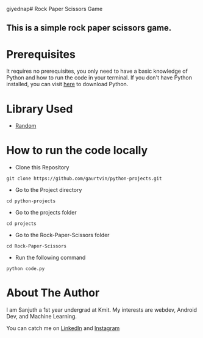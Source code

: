 giyednap# Rock Paper Scissors Game

## This is a simple rock paper scissors game.

# Prerequisites

It requires no prerequisites, you only need to have a basic knowledge of Python and how to run the code in your terminal. If you don't have Python installed, you can visit [here](https://www.python.org/downloads/) to download Python.

# Library Used

* [Random](https://docs.python.org/3/library/random.html)

# How to run the code locally

- Clone this Repository

```
git clone https://github.com/gaurtvin/python-projects.git
```

- Go to the Project directory

```
cd python-projects
```

- Go to the projects folder

```
cd projects
```

- Go to the Rock-Paper-Scissors folder

```
cd Rock-Paper-Scissors
```

- Run the following command

```
python code.py
```

# About The Author

I am Sanjuth a 1st year undergrad at Kmit. My interests are webdev, Android Dev, and Machine Learning. 

You can catch me on [LinkedIn](https://www.linkedin.com/in/sanjuth-reddy-2a9665205/)
and [Instagram](https://www.instagram.com/sanjuthreddy/)

